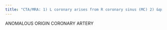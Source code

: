```yaml
---
title: "CTA/MRA: 1) L coronary arises from R coronary sinus (MC) 2) &quot;Malignant&quot;: inter-arterial btw Aorta &amp; PA (risk of sudden death from compression) 3) Alt: retroaortic, prepulmonic (anterior to RVOT) Sx: ischemia and pain Tx: surgical reimplantation MYOCARDIAL BRIDGE: intramyocardial segment of an (epicardial) coronary artery ( vessel embedded in myocardium), usually benign &amp; asymtomatic vs angina"
---
```

ANOMALOUS ORIGIN CORONARY ARTERY

